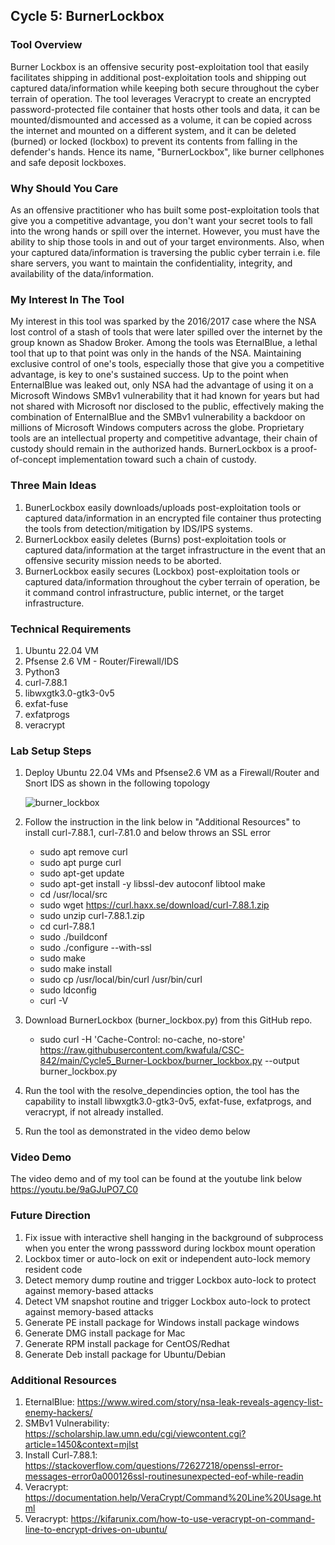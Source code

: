 
## Cycle 5: BurnerLockbox

### Tool Overview 
Burner Lockbox is an offensive security post-exploitation tool that easily facilitates shipping in additional post-exploitation tools and shipping out captured data/information while keeping both secure throughout the cyber terrain of operation. The tool leverages Veracrypt to create an encrypted password-protected file container that hosts other tools and data, it can be mounted/dismounted and accessed as a volume, it can be copied across the internet and mounted on a different system, and it can be deleted (burned) or locked (lockbox) to prevent its contents from falling in the defender's hands. Hence its name, "BurnerLockbox", like burner cellphones and safe deposit lockboxes.

### Why Should You Care 
As an offensive practitioner who has built some post-exploitation tools that give you a competitive advantage, you don't want your secret tools to fall into the wrong hands or spill over the internet. However, you must have the ability to ship those tools in and out of your target environments. Also, when your captured data/information is traversing the public cyber terrain i.e. file share servers, you want to maintain the confidentiality, integrity, and availability of the data/information.

### My Interest In The Tool
My interest in this tool was sparked by the 2016/2017 case where the NSA lost control of a stash of tools that were later spilled over the internet by the group known as Shadow Broker. Among the tools was EternalBlue, a lethal tool that up to that point was only in the hands of the NSA. Maintaining exclusive control of one's tools, especially those that give you a competitive advantage, is key to one's sustained success. Up to the point when EnternalBlue was leaked out, only NSA had the advantage of using it on a Microsoft Windows SMBv1 vulnerability that it had known for years but had not shared with Microsoft nor disclosed to the public, effectively making the combination of EnternalBlue and the SMBv1 vulnerability a backdoor on millions of Microsoft Windows computers across the globe. Proprietary tools are an intellectual property and competitive advantage, their chain of custody should remain in the authorized hands. BurnerLockbox is a proof-of-concept implementation toward such a chain of custody.

### Three Main Ideas
1) BunerLockbox easily downloads/uploads post-exploitation tools or captured data/information in an encrypted file container thus protecting the tools from detection/mitigation by IDS/IPS systems.
2) BurnerLockbox easily deletes (Burns) post-exploitation tools or captured data/information at the target infrastructure in the event that an offensive security mission needs to be aborted.
3) BurnerLockbox easily secures (Lockbox) post-exploitation tools or captured data/information throughout the cyber terrain of operation, be it command control infrastructure, public internet, or the target infrastructure.

### Technical Requirements
1) Ubuntu 22.04 VM
2) Pfsense 2.6 VM - Router/Firewall/IDS
3) Python3 
4) curl-7.88.1
5) libwxgtk3.0-gtk3-0v5
6) exfat-fuse
7) exfatprogs
8) veracrypt

### Lab Setup Steps 
1) Deploy Ubuntu 22.04 VMs and Pfsense2.6 VM as a Firewall/Router and Snort IDS as shown in the following topology
   
   ![burner_lockbox](https://github.com/kwafula/CSC-842/assets/95890992/19d101b8-b82d-461f-86f7-28696dc7a08b)

3) Follow the instruction in the link below in "Additional Resources" to install curl-7.88.1, curl-7.81.0 and below throws an SSL error
   
   - sudo apt remove curl
   - sudo apt purge curl
   - sudo apt-get update
   - sudo apt-get install -y libssl-dev autoconf libtool make
   - cd /usr/local/src
   - sudo wget https://curl.haxx.se/download/curl-7.88.1.zip
   - sudo unzip curl-7.88.1.zip
   - cd curl-7.88.1
   - sudo ./buildconf
   - sudo ./configure --with-ssl 
   - sudo make
   - sudo make install
   - sudo cp /usr/local/bin/curl /usr/bin/curl
   - sudo ldconfig
   - curl -V
   
5) Download BurnerLockbox (burner_lockbox.py) from this GitHub repo.
   
   - sudo curl -H 'Cache-Control: no-cache, no-store' https://raw.githubusercontent.com/kwafula/CSC-842/main/Cycle5_Burner-Lockbox/burner_lockbox.py --output burner_lockbox.py
   
7) Run the tool with the resolve_dependincies option, the tool has the capability to install libwxgtk3.0-gtk3-0v5, exfat-fuse, exfatprogs, and veracrypt, if not already installed.
8) Run the tool as demonstrated in the video demo below

### Video Demo
The video demo and of my tool can be found at the youtube link below
https://youtu.be/9aGJuPO7_C0

### Future Direction 
1) Fix issue with interactive shell hanging in the background of subprocess when you enter the wrong passsword during lockbox mount operation
2) Lockbox timer or auto-lock on exit or independent auto-lock memory resident code
3) Detect memory dump routine and trigger Lockbox auto-lock to protect against memory-based attacks 
4) Detect VM snapshot routine and trigger Lockbox auto-lock to  protect against memory-based attacks 
5) Generate PE install package for Windows install package windows
6) Generate DMG install package for Mac
7) Generate RPM install package for CentOS/Redhat
8) Generate Deb install package for Ubuntu/Debian

### Additional Resources
1) EternalBlue:            https://www.wired.com/story/nsa-leak-reveals-agency-list-enemy-hackers/
2) SMBv1 Vulnerability:    https://scholarship.law.umn.edu/cgi/viewcontent.cgi?article=1450&context=mjlst
3) Install Curl-7.88.1:    https://stackoverflow.com/questions/72627218/openssl-error-messages-error0a000126ssl-routinesunexpected-eof-while-readin
4) Veracrypt:              https://documentation.help/VeraCrypt/Command%20Line%20Usage.html 
5) Veracrypt:              https://kifarunix.com/how-to-use-veracrypt-on-command-line-to-encrypt-drives-on-ubuntu/


